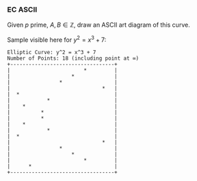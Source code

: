 ### EC ASCII

Given $p$ prime, $A, B \in \mathbb{Z}$, draw an ASCII art diagram of this curve.

Sample visible here for $y^2 = x^3 + 7$:

```
Elliptic Curve: y^2 = x^3 + 7
Number of Points: 18 (including point at ∞)
+----------------------------------+
|                        *         |
|                    *             |
|                *                 |
|                              *   |
|  *                               |
|            *                     |
|    *                             |
|          *                       |
|          *                       |
|    *                             |
|            *                     |
|  *                               |
|                              *   |
|                *                 |
|                    *             |
|                        *         |
|      *                           |
+----------------------------------+
```
